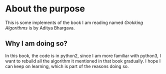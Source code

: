 # About the purpose
This is some implements of the book I am reading named  _Grokking Algorithms_ is by Aditya Bhargava.

## Why I am doing so?
In this book, the code is in python2, since I am more familiar with python3, I want to rebuild all the algorithm it mentioned in that book gradually. I hope I can keep on learning, which is part of the reasons doing so.